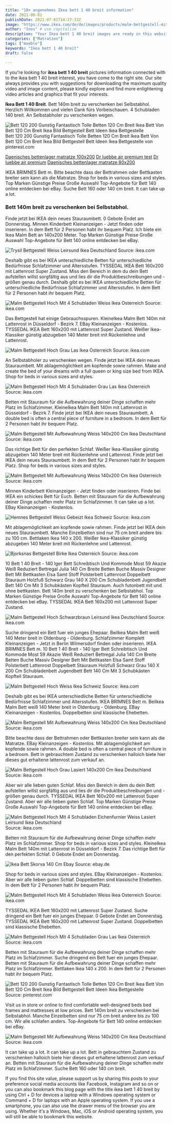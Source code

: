 ```yaml
---
title: "10+ angenehmes Ikea bett 1 40 breit information"
date: 2021-06-01
publishDate: 2021-07-01T14:27:33Z
image: "https://www.ikea.com/de/de/images/products/malm-bettgestell-mit-aufbewahrung-weiss__0738020_pe663673_s5.jpg?f=s"
author: "Ines" # use capitalize
description: "Your Ikea bett 1 40 breit images are ready in this website. Ikea bett 1 40 breit are a topic that is being searched for and liked by netizens today. You can Find and Download the Ikea bett 1 40 breit files here. Get all free photos and vectors."
categories: ["Matratzen"]
tags: ["moeble"]
keywords: "Ikea bett 1 40 breit"
draft: false

---
```


If you're looking for **ikea bett 1 40 breit** pictures information connected with to the ikea bett 1 40 breit interest, you have come to the right  site. Our site always  provides you with  suggestions  for downloading  the maximum  quality video and image  content, please kindly explore and find more enlightening video articles and graphics that fit your interests.

**Ikea Bett 1 40 Breit**. Bett 140m breit zu verschenken bei Selbstabhol. Herzlich Willkommen und vielen Dank fürs Vorbeischauen. 4 Schubladen 140 breit. An Selbstabholer zu verschenken wegen.

![Bett 120 200 Gunstig Fantastisch Tolle Betten 120 Cm Breit Ikea Bett Von Bett 120 Cm Breit Ikea Bild Bettgestell Bett Ideen Ikea Bettgestelle](https://i.pinimg.com/originals/6b/b3/24/6bb324f3f9471f675de2b0189e376373.jpg "Bett 120 200 Gunstig Fantastisch Tolle Betten 120 Cm Breit Ikea Bett Von Bett 120 Cm Breit Ikea Bild Bettgestell Bett Ideen Ikea Bettgestelle")
Bett 120 200 Gunstig Fantastisch Tolle Betten 120 Cm Breit Ikea Bett Von Bett 120 Cm Breit Ikea Bild Bettgestell Bett Ideen Ikea Bettgestelle von pinterest.com

[Daenisches bettenlager matratze 100x200](/daenisches-bettenlager-matratze-100x200/)
[Dr luebbe air premium test](/dr-luebbe-air-premium-test/)
[Dr luebbe air premium](/dr-luebbe-air-premium/)
[Daenisches bettenlager matratze 80x200](/daenisches-bettenlager-matratze-80x200/)

IKEA BRIMNES Bett m. Bitte beachte dass der Bettrahmen oder Bettkasten breiter sein kann als die Matratze. Shop for beds in various sizes and styles. Top Marken Günstige Preise Große Auswahl Top-Angebote für Bett 140 online entdecken bei eBay. Suche Bett 160 oder 140 cm breit. It can take up a lot.

### Bett 140m breit zu verschenken bei Selbstabhol.

Finde jetzt bei IKEA dein neues Stauraumbett. 0 Gebote Endet am Donnerstag. Minnen Kinderbett Kleinanzeigen - Jetzt finden oder inserieren. In dem Bett für 2 Personen habt ihr bequem Platz. Ich biete ein Ikea Malm Bett an 140x200 Meter. Top Marken Günstige Preise Große Auswahl Top-Angebote für Bett 140 online entdecken bei eBay.


![Trysil Bettgestell Weiss Leirsund Ikea Deutschland](https://www.ikea.com/de/de/images/products/trysil-bettgestell-weiss-leirsund__0637610_pe698422_s5.jpg?f=s "Trysil Bettgestell Weiss Leirsund Ikea Deutschland")
Source: ikea.com

Deshalb gibt es bei IKEA unterschiedliche Betten für unterschiedliche Bedürfnisse Schlafzimmer und Altersstufen. TYSSEDAL IKEA Bett 160x200 mit Lattenrost Super Zustand. Miss den Bereich in dem du dein Bett aufstellen willst sorgfältig aus und lies dir die Produktbeschreibungen und -größen genau durch. Deshalb gibt es bei IKEA unterschiedliche Betten für unterschiedliche Bedürfnisse Schlafzimmer und Altersstufen. In dem Bett für 2 Personen habt ihr bequem Platz.

![Malm Bettgestell Hoch Mit 4 Schubladen Weiss Ikea Osterreich](https://www.ikea.com/at/de/images/products/malm-bettgestell-hoch-mit-4-schubladen-weiss__0861256_pe662045_s5.jpg "Malm Bettgestell Hoch Mit 4 Schubladen Weiss Ikea Osterreich")
Source: ikea.com

Das Bettgestell hat einige Gebrauchsspuren. KleineIkea Malm Bett 140m mit Lattenrost in Düsseldorf - Bezirk 7. EBay Kleinanzeigen - Kostenlos. TYSSEDAL IKEA Bett 160x200 mit Lattenrost Super Zustand. Weißer Ikea-Klassiker günstig abzugeben 140 Meter breit mit Rückenlehne und Lattenrost.

![Malm Bettgestell Hoch Grau Las Ikea Osterreich](https://www.ikea.com/at/de/images/products/malm-bettgestell-hoch-grau-las-__0722738_pe733700_s5.jpg "Malm Bettgestell Hoch Grau Las Ikea Osterreich")
Source: ikea.com

An Selbstabholer zu verschenken wegen. Finde jetzt bei IKEA dein neues Stauraumbett. Mit ablagemöglichkeit am kopfende sowie rahmen. Make and create the bed of your dreams with a full queen or king size bed from IKEA. Shop for beds in various sizes and styles.

![Malm Bettgestell Hoch Mit 4 Schubladen Grau Las Ikea Osterreich](https://www.ikea.com/at/de/images/products/malm-bettgestell-hoch-mit-4-schubladen-grau-las-__0775069_pe756809_s5.jpg "Malm Bettgestell Hoch Mit 4 Schubladen Grau Las Ikea Osterreich")
Source: ikea.com

Betten mit Stauraum für die Aufbewahrung deiner Dinge schaffen mehr Platz im Schlafzimmer. KleineIkea Malm Bett 140m mit Lattenrost in Düsseldorf - Bezirk 7. Finde jetzt bei IKEA dein neues Stauraumbett. A double bed is often a central piece of furniture in a bedroom. In dem Bett für 2 Personen habt ihr bequem Platz.

![Malm Bettgestell Mit Aufbewahrung Weiss 140x200 Cm Ikea Deutschland](https://www.ikea.com/de/de/images/products/malm-bettgestell-mit-aufbewahrung-weiss__0594851_pe676176_s5.jpg?f=s "Malm Bettgestell Mit Aufbewahrung Weiss 140x200 Cm Ikea Deutschland")
Source: ikea.com

Das richtige Bett für den perfekten Schlaf. Weißer Ikea-Klassiker günstig abzugeben 140 Meter breit mit Rückenlehne und Lattenrost. Finde jetzt bei IKEA dein neues Stauraumbett. In dem Bett für 2 Personen habt ihr bequem Platz. Shop for beds in various sizes and styles.

![Malm Bettgestell Mit Aufbewahrung Weiss 140x200 Cm Ikea Osterreich](https://www.ikea.com/at/de/images/products/malm-bettgestell-mit-aufbewahrung-weiss__0734398_pe739459_s5.jpg?f=s "Malm Bettgestell Mit Aufbewahrung Weiss 140x200 Cm Ikea Osterreich")
Source: ikea.com

Minnen Kinderbett Kleinanzeigen - Jetzt finden oder inserieren. Finde bei IKEA ein schickes Bett für Euch. Betten mit Stauraum für die Aufbewahrung deiner Dinge schaffen mehr Platz im Schlafzimmer. It can take up a lot. EBay Kleinanzeigen - Kostenlos.

![Hemnes Bettgestell Weiss Gebeizt Ikea Schweiz](https://www.ikea.com/ch/de/images/products/hemnes-bettgestell-weiss-gebeizt__0752907_pe747505_s5.jpg "Hemnes Bettgestell Weiss Gebeizt Ikea Schweiz")
Source: ikea.com

Mit ablagemöglichkeit am kopfende sowie rahmen. Finde jetzt bei IKEA dein neues Stauraumbett. Manche Einzelbetten sind nur 75 cm breit andere bis zu 100 cm. Bettlaken Ikea 140 x 200. Weißer Ikea-Klassiker günstig abzugeben 140 Meter breit mit Rückenlehne und Lattenrost.

![Bjorksnas Bettgestell Birke Ikea Osterreich](https://www.ikea.com/at/de/images/products/bjoerksnaes-bettgestell-birke__0604861_pe681489_s5.jpg?f=s "Bjorksnas Bettgestell Birke Ikea Osterreich")
Source: ikea.com

10 Bett 1 40 Breit - 140 Iger Bett Schreibtisch Und Kommode Most 59 Akazie Weiß Reduziert Bettregal Julia 140 Cm Breite Betten Buche Massiv Designer Bett Mit Bettkasten Elsa Samt Stoff Polsterbett Lattenrost Doppelbett Stauraum Holzfuß Schwarz Grau 140 X 200 Cm Schubladenbett Jugendbett Bett 140 Cm Mit 3 Schubkästen Kopfteil Stauraum. Auch futonbett mit und ohne bettkasten. Bett 140m breit zu verschenken bei Selbstabhol. Top Marken Günstige Preise Große Auswahl Top-Angebote für Bett 140 online entdecken bei eBay. TYSSEDAL IKEA Bett 160x200 mit Lattenrost Super Zustand.

![Malm Bettgestell Hoch Schwarzbraun Leirsund Ikea Deutschland](https://www.ikea.com/de/de/images/products/malm-bettgestell-hoch-schwarzbraun-leirsund__0638608_pe699032_s5.jpg?f=s "Malm Bettgestell Hoch Schwarzbraun Leirsund Ikea Deutschland")
Source: ikea.com

Suche dringend ein Bett fuer ein junges Ehepaar. BeiIkea Malm Bett weiß 140 Meter breit in Oldenburg - Oldenburg. Schlafzimmer Komplett Kleinanzeigen - Jetzt in Berlin Wilmersdorf finden oder inserieren. IKEA BRIMNES Bett m. 10 Bett 1 40 Breit - 140 Iger Bett Schreibtisch Und Kommode Most 59 Akazie Weiß Reduziert Bettregal Julia 140 Cm Breite Betten Buche Massiv Designer Bett Mit Bettkasten Elsa Samt Stoff Polsterbett Lattenrost Doppelbett Stauraum Holzfuß Schwarz Grau 140 X 200 Cm Schubladenbett Jugendbett Bett 140 Cm Mit 3 Schubkästen Kopfteil Stauraum.

![Malm Bettgestell Hoch Weiss Ikea Schweiz](https://www.ikea.com/ch/de/images/products/malm-bettgestell-hoch-weiss__0722738_pe733700_s5.jpg "Malm Bettgestell Hoch Weiss Ikea Schweiz")
Source: ikea.com

Deshalb gibt es bei IKEA unterschiedliche Betten für unterschiedliche Bedürfnisse Schlafzimmer und Altersstufen. IKEA BRIMNES Bett m. BeiIkea Malm Bett weiß 140 Meter breit in Oldenburg - Oldenburg. EBay Kleinanzeigen - Kostenlos. Doppelbetten sind klassische Ehebetten.

![Malm Bettgestell Mit Aufbewahrung Weiss 140x200 Cm Ikea Deutschland](https://www.ikea.com/de/de/images/products/malm-bettgestell-mit-aufbewahrung-weiss__0594850_pe676177_s5.jpg?f=s "Malm Bettgestell Mit Aufbewahrung Weiss 140x200 Cm Ikea Deutschland")
Source: ikea.com

Bitte beachte dass der Bettrahmen oder Bettkasten breiter sein kann als die Matratze. EBay Kleinanzeigen - Kostenlos. Mit ablagemöglichkeit am kopfende sowie rahmen. A double bed is often a central piece of furniture in a bedroom. Bett in gebrauchtem Zustand zu verschenken halloich biete hier dieses gut erhaltene lattenrost zum verkauf an.

![Malm Bettgestell Hoch Grau Lasiert 140x200 Cm Ikea Deutschland](https://www.ikea.com/de/de/images/products/malm-bettgestell-hoch-grau-lasiert__0722738_pe733700_s5.jpg "Malm Bettgestell Hoch Grau Lasiert 140x200 Cm Ikea Deutschland")
Source: ikea.com

Aber wir alle lieben guten Schlaf. Miss den Bereich in dem du dein Bett aufstellen willst sorgfältig aus und lies dir die Produktbeschreibungen und -größen genau durch. TYSSEDAL IKEA Bett 160x200 mit Lattenrost Super Zustand. Aber wir alle lieben guten Schlaf. Top Marken Günstige Preise Große Auswahl Top-Angebote für Bett 140 online entdecken bei eBay.

![Malm Bettgestell Hoch Mit 4 Schubladen Eichenfurnier Weiss Lasiert Leirsund Ikea Deutschland](https://www.ikea.com/de/de/images/products/malm-bettgestell-hoch-mit-4-schubladen-eichenfurnier-weiss-lasiert-leirsund__0638624_pe699041_s5.jpg?f=s "Malm Bettgestell Hoch Mit 4 Schubladen Eichenfurnier Weiss Lasiert Leirsund Ikea Deutschland")
Source: ikea.com

Betten mit Stauraum für die Aufbewahrung deiner Dinge schaffen mehr Platz im Schlafzimmer. Shop for beds in various sizes and styles. KleineIkea Malm Bett 140m mit Lattenrost in Düsseldorf - Bezirk 7. Das richtige Bett für den perfekten Schlaf. 0 Gebote Endet am Donnerstag.

![Ikea Bett Skorva 140 Cm Ebay](https://i.ebayimg.com/images/g/oEwAAOSwC4lexo2B/s-l400.jpg "Ikea Bett Skorva 140 Cm Ebay")
Source: ebay.de

Shop for beds in various sizes and styles. EBay Kleinanzeigen - Kostenlos. Aber wir alle lieben guten Schlaf. Doppelbetten sind klassische Ehebetten. In dem Bett für 2 Personen habt ihr bequem Platz.

![Malm Bettgestell Hoch Mit 4 Schubladen Weiss Ikea Osterreich](https://www.ikea.com/at/de/images/products/malm-bettgestell-hoch-mit-4-schubladen-weiss__0722779_pe733728_s5.jpg?f=s "Malm Bettgestell Hoch Mit 4 Schubladen Weiss Ikea Osterreich")
Source: ikea.com

TYSSEDAL IKEA Bett 160x200 mit Lattenrost Super Zustand. Suche dringend ein Bett fuer ein junges Ehepaar. 0 Gebote Endet am Donnerstag. TYSSEDAL IKEA Bett 160x200 mit Lattenrost Super Zustand. Doppelbetten sind klassische Ehebetten.

![Malm Bettgestell Hoch Mit 4 Schubladen Grau Las Ikea Osterreich](https://www.ikea.com/at/de/images/products/malm-bettgestell-hoch-mit-4-schubladen-grau-las-__0775067_pe756808_s5.jpg?f=s "Malm Bettgestell Hoch Mit 4 Schubladen Grau Las Ikea Osterreich")
Source: ikea.com

Betten mit Stauraum für die Aufbewahrung deiner Dinge schaffen mehr Platz im Schlafzimmer. Suche dringend ein Bett fuer ein junges Ehepaar. Betten mit Stauraum für die Aufbewahrung deiner Dinge schaffen mehr Platz im Schlafzimmer. Bettlaken Ikea 140 x 200. In dem Bett für 2 Personen habt ihr bequem Platz.

![Bett 120 200 Gunstig Fantastisch Tolle Betten 120 Cm Breit Ikea Bett Von Bett 120 Cm Breit Ikea Bild Bettgestell Bett Ideen Ikea Bettgestelle](https://i.pinimg.com/originals/6b/b3/24/6bb324f3f9471f675de2b0189e376373.jpg "Bett 120 200 Gunstig Fantastisch Tolle Betten 120 Cm Breit Ikea Bett Von Bett 120 Cm Breit Ikea Bild Bettgestell Bett Ideen Ikea Bettgestelle")
Source: pinterest.com

Visit us in store or online to find comfortable well-designed beds bed frames and mattresses at low prices. Bett 140m breit zu verschenken bei Selbstabhol. Manche Einzelbetten sind nur 75 cm breit andere bis zu 100 cm. Wir alle schlafen anders. Top-Angebote für Bett 140 online entdecken bei eBay.

![Malm Bettgestell Mit Aufbewahrung Weiss 140x200 Cm Ikea Deutschland](https://www.ikea.com/de/de/images/products/malm-bettgestell-mit-aufbewahrung-weiss__0738020_pe663673_s5.jpg?f=s "Malm Bettgestell Mit Aufbewahrung Weiss 140x200 Cm Ikea Deutschland")
Source: ikea.com

It can take up a lot. It can take up a lot. Bett in gebrauchtem Zustand zu verschenken halloich biete hier dieses gut erhaltene lattenrost zum verkauf an. Betten mit Stauraum für die Aufbewahrung deiner Dinge schaffen mehr Platz im Schlafzimmer. Suche Bett 160 oder 140 cm breit.

If you find this site value, please support us by sharing this posts to your preference social media accounts like Facebook, Instagram and so on or you can also bookmark this blog page with the title ikea bett 1 40 breit by using Ctrl + D for devices a laptop with a Windows operating system or Command + D for laptops with an Apple operating system. If you use a smartphone, you can also use the drawer menu of the browser you are using. Whether it's a Windows, Mac, iOS or Android operating system, you will still be able to bookmark this website.
